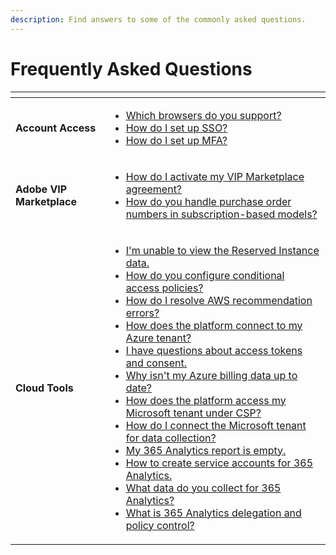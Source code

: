 ```yaml
---
description: Find answers to some of the commonly asked questions.
---
```


# Frequently Asked Questions

<table data-card-size="large" data-view="cards"><thead><tr><th></th><th></th></tr></thead><tbody><tr><td><strong>Account Access</strong></td><td><ul><li><a href="which-browsers-do-you-support.md">Which browsers do you support?</a></li><li><a href="how-do-i-set-up-sso.md">How do I set up SSO?</a></li><li><a href="how-do-i-set-up-mfa.md">How do I set up MFA?</a></li></ul></td></tr><tr><td><strong>Adobe VIP Marketplace</strong></td><td><ul><li><a href="how-do-i-activate-my-vip-marketplace-agreement.md">How do I activate my VIP Marketplace agreement?</a></li><li><a href="how-do-you-handle-purchase-order-numbers-in-subscription-based-models.md">How do you handle purchase order numbers in subscription-based models?</a></li></ul></td></tr><tr><td><strong>Cloud Tools</strong></td><td><ul><li><a href="im-unable-to-view-the-reserved-instance-data.md">I'm unable to view the Reserved Instance data.</a></li><li><a href="how-do-i-configure-conditional-access-policies.md">How do you configure conditional access policies?</a></li><li><a href="how-do-i-resolve-aws-recommendation-errors.md">How do I resolve AWS recommendation errors?</a></li><li><a href="how-does-the-platform-connect-to-my-azure-tenant.md">How does the platform connect to my Azure tenant?</a></li><li><a href="i-have-questions-about-access-tokens-and-consent.md">I have questions about access tokens and consent.</a></li><li><a href="why-isnt-my-azure-billing-data-up-to-date.md">Why isn't my Azure billing data up to date?</a></li><li><a href="how-does-the-platform-access-my-microsoft-tenant-under-csp.md">How does the platform access my Microsoft tenant under CSP?</a></li><li><a href="how-do-i-connect-the-microsoft-tenant-for-data-collection.md">How do I connect the Microsoft tenant for data collection?</a></li><li><a href="my-365-analytics-report-is-empty.md">My 365 Analytics report is empty.</a></li><li><a href="how-to-create-service-accounts-for-365-analytics-reporting.md">How to create service accounts for 365 Analytics.</a></li><li><a href="what-data-do-you-collect-for-365-analytics.md">What data do you collect for 365 Analytics?</a></li><li><a href="what-is-365-analytics-delegation-and-policy-control.md">What is 365 Analytics delegation and policy control?</a></li></ul></td></tr></tbody></table>

